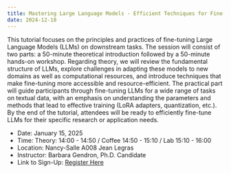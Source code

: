 ```yaml
---
title: Mastering Large Language Models - Efficient Techniques for Fine-Tuning
date: 2024-12-10
---
```

This tutorial focuses on the principles and practices of fine-tuning Large Language Models (LLMs) on downstream tasks. The session will consist of two parts: a 50-minute theoretical introduction followed by a 50-minute hands-on workshop. Regarding theory, we will review the fundamental structure of LLMs, explore challenges in adapting these models to new domains as well as computational resources, and introduce techniques that make fine-tuning more accessible and resource-efficient. The practical part will guide participants through fine-tuning LLMs for a wide range of tasks on textual data, with an emphasis on understanding the parameters and methods that lead to effective training (LoRA adapters, quantization, etc.). By the end of the tutorial, attendees will be ready to efficiently fine-tune LLMs for their specific research or application needs.

- Date: January 15, 2025 
- Time: Theory: 14:00 - 14:50 / Coffee 14:50 - 15:10 / Lab 15:10 - 16:00
- Location: Nancy-Salle A008 Jean Legras
- Instructor: Barbara Gendron, Ph.D. Candidate
- Link to Sign-Up: <a href="https://sondages.inria.fr/index.php/281585?lang=en">Register Here</a>
